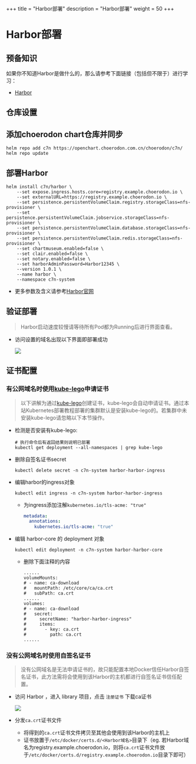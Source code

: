 +++
title = "Harbor部署"
description = "Harbor部署"
weight = 50
+++

# Harbor部署

## 预备知识

如果你不知道Harbor是做什么的，那么请参考下面链接（包括但不限于）进行学习：

- [Harbor](https://github.com/goharbor/harbor#harbor)

## 仓库设置

## 添加choerodon chart仓库并同步

```
helm repo add c7n https://openchart.choerodon.com.cn/choerodon/c7n/
helm repo update
```

## 部署Harbor

```shell
helm install c7n/harbor \
    --set expose.ingress.hosts.core=registry.example.choerodon.io \
    --set externalURL=https://registry.example.choerodon.io \
    --set persistence.persistentVolumeClaim.registry.storageClass=nfs-provisioner \
    --set persistence.persistentVolumeClaim.jobservice.storageClass=nfs-provisioner \
    --set persistence.persistentVolumeClaim.database.storageClass=nfs-provisioner \
    --set persistence.persistentVolumeClaim.redis.storageClass=nfs-provisioner \
    --set chartmuseum.enabled=false \
    --set clair.enabled=false \
    --set notary.enabled=false \
    --set harborAdminPassword=Harbor12345 \
    --version 1.0.1 \
    --name harbor \
    --namespace c7n-system
```

- 更多参数及含义请参考[Harbor官网](https://github.com/goharbor/harbor-helm/tree/1.0.1#helm-chart-for-harbor)

## 验证部署

<blockquote class="note">
Harbor启动速度较慢请等待所有Pod都为Running后进行界面查看。
</blockquote>

- 访问设置的域名出现以下界面即部署成功

    ![](/docs/installation-configuration/image/harbor.png)

## 证书配置

### 有公网域名时使用[kube-lego](https://github.com/jetstack/kube-lego)申请证书

<blockquote class="note">
以下讲解为通过<a href="https://github.com/jetstack/kube-lego" target="_blank">kube-lego</a>创建证书，kube-lego会自动申请证书。通过本站Kubernetes部署教程部署的集群默认是安装kube-lego的。若集群中未安装kube-lego请忽略以下本节操作。
</blockquote>

- 检测是否安装有kube-lego:

    ```
    # 执行命令后有返回结果则说明已部署
    kubectl get deployment --all-namespaces | grep kube-lego
    ```

- 删除自签名证书secret

    ```
    kubectl delete secret -n c7n-system harbor-harbor-ingress
    ```

- 编辑harbor的ingress对象

    ```
    kubectl edit ingress -n c7n-system harbor-harbor-ingress
    ```

    - 为ingress添加注解`kubernetes.io/tls-acme: "true"`

        ```yaml
        metadata:
          annotations:
            kubernetes.io/tls-acme: "true"
        ```

- 编辑 harbor-core 的 deployment 对象

    ```
    kubectl edit deployment -n c7n-system harbor-harbor-core
    ```

    - 删除下面注释的内容
        ```
        ......
        volumeMounts:
        # - name: ca-download
        #   mountPath: /etc/core/ca/ca.crt
        #   subPath: ca.crt
        ......
        volumes:
        # - name: ca-download
        #   secret:
        #     secretName: "harbor-harbor-ingress"
        #     items:
        #       - key: ca.crt
        #         path: ca.crt
        ......
        ```

### 没有公网域名时使用自签名证书

<blockquote class="warning">
没有公网域名是无法申请证书的，故只能配置本地Docker信任Harbor自签名证书，此方法需将会使用到该Harbor的主机都进行自签名证书信任配置。
</blockquote>

- 访问 Harbor ，进入 library 项目，点击 `注册证书` 下载ca证书

    ![](/docs/installation-configuration/image/get-harbor-cert.png)

- 分发`ca.crt`证书文件

    - 将得到的`ca.crt`证书文件拷贝至其他会使用到该Harbor的主机上
    - 证书放置于`/etc/docker/certs.d/<Harbor域名>`目录下（eg. 若Harbor域名为registry.example.choerodon.io，则将`ca.crt`证书文件放于`/etc/docker/certs.d/registry.example.choerodon.io`目录下即可）